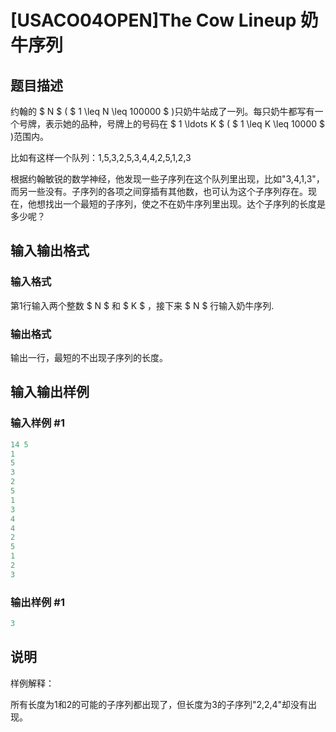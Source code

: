 # [USACO04OPEN]The Cow Lineup 奶牛序列

## 题目描述

约翰的 $ N $ ( $ 1 \leq N \leq 100000 $ )只奶牛站成了一列。每只奶牛都写有一个号牌，表示她的品种，号牌上的号码在 $ 1 \ldots K $ ( $ 1 \leq K \leq 10000 $ )范围内。

比如有这样一个队列：1,5,3,2,5,3,4,4,2,5,1,2,3

根据约翰敏锐的数学神经，他发现一些子序列在这个队列里出现，比如"3,4,1,3"，而另一些没有。子序列的各项之间穿插有其他数，也可认为这个子序列存在。现在，他想找出一个最短的子序列，使之不在奶牛序列里出现。达个子序列的长度是多少呢？

## 输入输出格式

### 输入格式

第1行输入两个整数 $ N $ 和 $ K $ ，接下来 $ N $ 行输入奶牛序列.

### 输出格式

输出一行，最短的不出现子序列的长度。

## 输入输出样例

### 输入样例 #1

```cpp
14 5
1
5
3
2
5
1
3
4
4
2
5
1
2
3
```


### 输出样例 #1

```cpp
3
```


## 说明

样例解释：

所有长度为1和2的可能的子序列都出现了，但长度为3的子序列"2,2,4"却没有出现。


